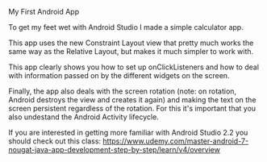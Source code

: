 My First Android App

To get my feet wet with Android Studio I made a simple calculator app. 

This app uses the new Constraint Layout view that pretty much works the same way as the Relative Layout, but makes it much simpler to work with. 

This app clearly shows you how to set up onClickListeners and how to deal with information passed on by the different widgets on the screen. 

Finally, the app also deals with the screen rotation (note: on rotation, Android destroys the view and creates it again) and making the text on the screen persistent regardless of the rotation. For this it's important that you also undestand the Android Activity lifecycle. 

If you are interested in getting more familiar with Android Studio 2.2 you should check out this class: 
https://www.udemy.com/master-android-7-nougat-java-app-development-step-by-step/learn/v4/overview
